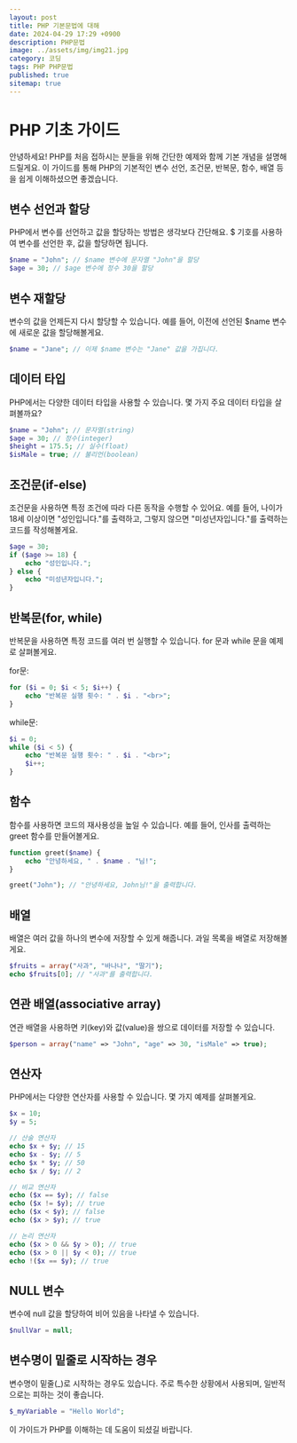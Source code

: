 ```yaml
---
layout: post
title: PHP 기본문법에 대해
date: 2024-04-29 17:29 +0900
description: PHP문법
image: ../assets/img/img21.jpg
category: 코딩
tags: PHP PHP문법
published: true
sitemap: true
---
```


# PHP 기초 가이드

안녕하세요! PHP를 처음 접하시는 분들을 위해 간단한 예제와 함께 기본 개념을 설명해드릴게요. 이 가이드를 통해 PHP의 기본적인 변수 선언, 조건문, 반복문, 함수, 배열 등을 쉽게 이해하셨으면 좋겠습니다.

## 변수 선언과 할당
PHP에서 변수를 선언하고 값을 할당하는 방법은 생각보다 간단해요. $ 기호를 사용하여 변수를 선언한 후, 값을 할당하면 됩니다.

````php
$name = "John"; // $name 변수에 문자열 "John"을 할당
$age = 30; // $age 변수에 정수 30을 할당
````

## 변수 재할당
변수의 값을 언제든지 다시 할당할 수 있습니다. 예를 들어, 이전에 선언된 $name 변수에 새로운 값을 할당해볼게요.

````php
$name = "Jane"; // 이제 $name 변수는 "Jane" 값을 가집니다.
````

## 데이터 타입
PHP에서는 다양한 데이터 타입을 사용할 수 있습니다. 몇 가지 주요 데이터 타입을 살펴볼까요?

````php
$name = "John"; // 문자열(string)
$age = 30; // 정수(integer)
$height = 175.5; // 실수(float)
$isMale = true; // 불리언(boolean)
````

## 조건문(if-else)
조건문을 사용하면 특정 조건에 따라 다른 동작을 수행할 수 있어요. 예를 들어, 나이가 18세 이상이면 "성인입니다."를 출력하고, 그렇지 않으면 "미성년자입니다."를 출력하는 코드를 작성해볼게요.

````php
$age = 30;
if ($age >= 18) {
    echo "성인입니다.";
} else {
    echo "미성년자입니다.";
}
````

## 반복문(for, while)
반복문을 사용하면 특정 코드를 여러 번 실행할 수 있습니다. for 문과 while 문을 예제로 살펴볼게요.

for문:
````php
for ($i = 0; $i < 5; $i++) {
    echo "반복문 실행 횟수: " . $i . "<br>";
}
````

while문:
````php
$i = 0;
while ($i < 5) {
    echo "반복문 실행 횟수: " . $i . "<br>";
    $i++;
}
````

## 함수
함수를 사용하면 코드의 재사용성을 높일 수 있습니다. 예를 들어, 인사를 출력하는 greet 함수를 만들어볼게요.

````php
function greet($name) {
    echo "안녕하세요, " . $name . "님!";
}

greet("John"); // "안녕하세요, John님!"을 출력합니다.
````

## 배열
배열은 여러 값을 하나의 변수에 저장할 수 있게 해줍니다. 과일 목록을 배열로 저장해볼게요.

````php
$fruits = array("사과", "바나나", "딸기");
echo $fruits[0]; // "사과"를 출력합니다.
````

## 연관 배열(associative array)
연관 배열을 사용하면 키(key)와 값(value)을 쌍으로 데이터를 저장할 수 있습니다.

````php
$person = array("name" => "John", "age" => 30, "isMale" => true);
````

## 연산자
PHP에서는 다양한 연산자를 사용할 수 있습니다. 몇 가지 예제를 살펴볼게요.

````php
$x = 10;
$y = 5;

// 산술 연산자
echo $x + $y; // 15
echo $x - $y; // 5
echo $x * $y; // 50
echo $x / $y; // 2

// 비교 연산자
echo ($x == $y); // false
echo ($x != $y); // true
echo ($x < $y); // false
echo ($x > $y); // true

// 논리 연산자
echo ($x > 0 && $y > 0); // true
echo ($x > 0 || $y < 0); // true
echo !($x == $y); // true
````

## NULL 변수
변수에 null 값을 할당하여 비어 있음을 나타낼 수 있습니다.

````php
$nullVar = null;
````

## 변수명이 밑줄로 시작하는 경우
변수명이 밑줄(_)로 시작하는 경우도 있습니다. 주로 특수한 상황에서 사용되며, 일반적으로는 피하는 것이 좋습니다.

````php
$_myVariable = "Hello World";
````

이 가이드가 PHP를 이해하는 데 도움이 되셨길 바랍니다.